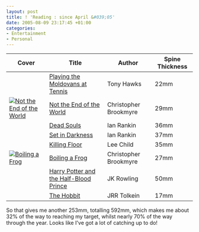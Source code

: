 ```yaml
---
layout: post
title: ! 'Reading : since April &#039;05'
date: 2005-08-09 23:17:45 +01:00
categories:
- Entertainment
- Personal
---
```

<table>
<thead>
<tr>
<th>Cover</th>
<th>Title</th>
<th>Author</th>
<th>Spine Thickness</th>
</tr>
</thead>
<tbody>
<tr>
<td><a href="http://www.amazon.co.uk/exec/obidos/ASIN/0091874564/mathieoftheen-21"><img src="http://images-eu.amazon.com/images/P/0091874564.02.THUMBZZZ.jpg" alt="" class="centered" /></a></td>
<td><a href="http://www.amazon.co.uk/exec/obidos/ASIN/0091874564/mathieoftheen-21">Playing the Moldovans at Tennis</a></td><td>Tony Hawks</td><td>22mm</td></tr>
<tr>
<td><a href="http://www.amazon.co.uk/exec/obidos/ASIN/0349109281/mathieoftheen-21"><img src="http://images-eu.amazon.com/images/P/0349109281.02.THUMBZZZ.jpg" alt="Not the End of the World" class="centered" /></a></td>
<td><a href="http://www.amazon.co.uk/exec/obidos/ASIN/0349109281/mathieoftheen-21">Not the End of the World</a></td><td>Christopher Brookmyre</td><td>29mm</td></tr>
<tr>
<td><a href="http://www.amazon.co.uk/exec/obidos/ASIN/0752826840/mathieoftheen-21"><img src="http://images-eu.amazon.com/images/P/0752826840.02.THUMBZZZ.jpg" alt="" class="centered" /></a></td>
<td><a href="http://www.amazon.co.uk/exec/obidos/ASIN/0752826840/mathieoftheen-21">Dead Souls</a></td><td>Ian Rankin</td><td>36mm</td></tr>
<tr>
<td><a href="http://www.amazon.co.uk/exec/obidos/ASIN/0752837087/mathieoftheen-21"><img src="http://images-eu.amazon.com/images/P/0752837087.02.THUMBZZZ.jpg" alt="" class="centered" /></a></td>
<td><a href="http://www.amazon.co.uk/exec/obidos/ASIN/0752837087/mathieoftheen-21">Set in Darkness</a></td><td>Ian Rankin</td><td>37mm</td></tr>
<tr>
<td><a href="http://www.amazon.co.uk/exec/obidos/ASIN/0553505408/mathieoftheen-21"><img src="http://images-eu.amazon.com/images/P/0553505408.02.THUMBZZZ.jpg" alt="" class="centered" /></a></td>
<td><a href="http://www.amazon.co.uk/exec/obidos/ASIN/0553505408/mathieoftheen-21">Killing Floor</a></td><td>Lee Child</td><td>35mm</td></tr>
<tr>
<td><a href="http://www.amazon.co.uk/exec/obidos/ASIN/0349114137/mathieoftheen-21"><img src="http://images-eu.amazon.com/images/P/0349114137.02.THUMBZZZ.jpg" alt="Boiling a Frog" class="centered" /></a></td>
<td><a href="http://www.amazon.co.uk/exec/obidos/ASIN/0349114137/mathieoftheen-21">Boiling a Frog</a></td><td>Christopher Brookmyre</td><td>27mm</td></tr>
<tr>
<td><a href="http://www.amazon.co.uk/exec/obidos/ASIN/0747581088/mathieoftheen-21"><img src="http://images-eu.amazon.com/images/P/0747581088.02.THUMBZZZ.jpg" alt="" class="centered" /></a></td>
<td><a href="http://www.amazon.co.uk/exec/obidos/ASIN/0747581088/mathieoftheen-21">Harry Potter and the Half-Blood Prince</a></td><td>JK Rowling</td><td>50mm</td></tr>
<tr>
<td><a href="http://www.amazon.co.uk/exec/obidos/ASIN/0261102214/mathieoftheen-21"><img src="http://images-eu.amazon.com/images/P/0261102214.02.THUMBZZZ.jpg" alt="" class="centered" /></a></td>
<td><a href="http://www.amazon.co.uk/exec/obidos/ASIN/0261102214/mathieoftheen-21">The Hobbit</a></td><td>JRR Tolkein</td><td>17mm</td></tr>
</tbody>
</table>

So that gives me another 253mm, totalling 592mm, which makes me about 32% of the way to reaching my target, whilst nearly 70% of the way through the year.  Looks like I've got a lot of catching up to do!
